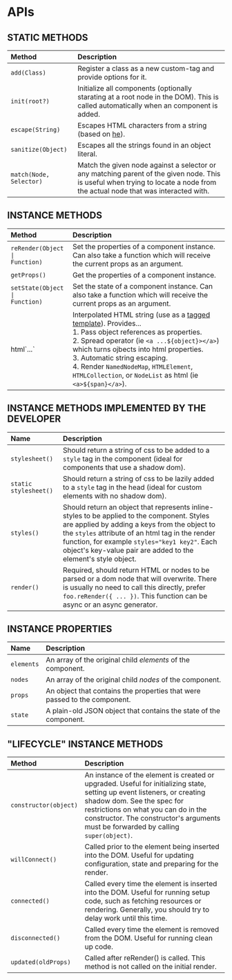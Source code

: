 # APIs

## STATIC METHODS

| Method | Description |
| :--- | :--- |
| `add(Class)` | Register a class as a new custom-tag and provide options for it. |
| `init(root?)` | Initialize all components (optionally starating at a root node in the DOM). This is called automatically when an <App></App> component is added. |
| `escape(String)` | Escapes HTML characters from a string (based on [he][3]). |
| `sanitize(Object)` | Escapes all the strings found in an object literal. |
| `match(Node, Selector)` | Match the given node against a selector or any matching parent of the given node. This is useful when trying to locate a node from the actual node that was interacted with. |

## INSTANCE METHODS

| Method | Description |
| :--- | :--- |
| <code>reRender(Object &#124; Function)</code> | Set the properties of a component instance. Can also take a function which will receive the current props as an argument. |
| `getProps()` | Get the properties of a component instance. |
| <code>setState(Object &#124; Function)</code> | Set the state of a component instance. Can also take a function which will receive the current props as an argument. |
| html\`...\` | Interpolated HTML string (use as a [tagged template][2]). Provides...<br/> 1. Pass object references as properties.<br/> 2. Spread operator (ie `<a ...${object}></a>`) which turns ojbects into html properties.<br/> 3. Automatic string escaping.<br/> 4. Render `NamedNodeMap`, `HTMLElement`, `HTMLCollection`, or `NodeList` as html (ie `<a>${span}</a>`).<br/>|

## INSTANCE METHODS IMPLEMENTED BY THE DEVELOPER

| Name | Description |
| :--- | :--- |
| `stylesheet()` | Should return a string of css to be added to a `style` tag in the component (ideal for components that use a shadow dom). |
| `static stylesheet()` | Should return a string of css to be lazily added to a `style` tag in the head (ideal for custom elements with no shadow dom). |
| `styles()` | Should return an object that represents inline-styles to be applied to the component. Styles are applied by adding a keys from the object to the `styles` attribute of an html tag in the render function, for example `styles="key1 key2"`. Each object's key-value pair are added to the element's style object. |
| `render()` | Required, should return HTML or nodes to be parsed or a dom node that will overwrite. There is usually no need to call this directly, prefer `foo.reRender({ ... })`. This function can be async or an async generator. |

## INSTANCE PROPERTIES

| Name | Description |
| :--- | :--- |
| <code>elements</code> | An array of the original child *elements* of the component. |
| <code>nodes</code> | An array of the original child *nodes* of the component. |
| <code>props</code> | An object that contains the properties that were passed to the component. |
| <code>state</code> | A plain-old JSON object that contains the state of the component. |

## "LIFECYCLE" INSTANCE METHODS

| Method | Description |
| :--- | :--- |
| `constructor(object)` | An instance of the element is created or upgraded. Useful for initializing state, setting up event listeners, or creating shadow dom. See the spec for restrictions on what you can do in the constructor. The constructor's arguments must be forwarded by calling `super(object)`. |
| `willConnect()` | Called prior to the element being inserted into the DOM. Useful for updating configuration, state and preparing for the render. |
| `connected()` | Called every time the element is inserted into the DOM. Useful for running setup code, such as fetching resources or rendering. Generally, you should try to delay work until this time. |
| `disconnected()` | Called every time the element is removed from the DOM. Useful for running clean up code. |
| `updated(oldProps)` | Called after reRender() is called. This method is not called on the initial render. |

[1]:https://developers.google.com/web/fundamentals/web-components/customelements
[2]:https://developer.mozilla.org/en-US/docs/Web/JavaScript/Reference/Template_literals
[3]:https://github.com/mathiasbynens/he

